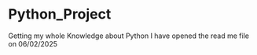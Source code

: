 # Python_Project
Getting my whole Knowledge  about Python
I have opened the read me file on 06/02/2025
